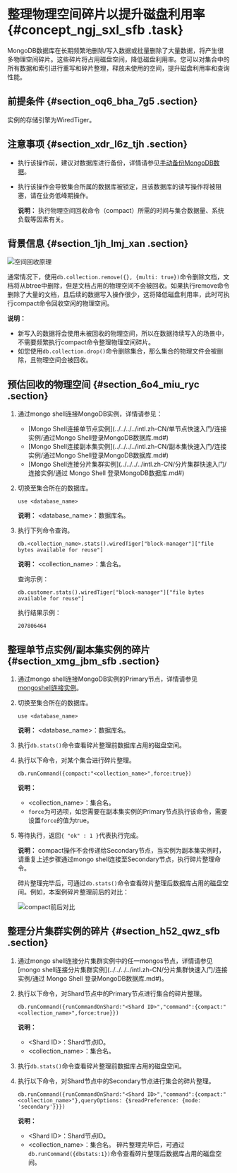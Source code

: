# 整理物理空间碎片以提升磁盘利用率 {#concept_ngj_sxl_sfb .task}

MongoDB数据库在长期频繁地删除/写入数据或批量删除了大量数据，将产生很多物理空间碎片。这些碎片将占用磁盘空间，降低磁盘利用率。您可以对集合中的所有数据和索引进行重写和碎片整理，释放未使用的空间，提升磁盘利用率和查询性能。

## 前提条件 {#section_oq6_bha_7g5 .section}

实例的存储引擎为WiredTiger。

## 注意事项 {#section_xdr_l6z_tjh .section}

-   执行该操作前，建议对数据库进行备份，详情请参见[手动备份MongoDB数据](../../../../intl.zh-CN/用户指南/数据备份/手动备份MongoDB数据.md#)。
-   执行该操作会导致集合所属的数据库被锁定，且该数据库的读写操作将被阻塞，请在业务低峰期操作。

    **说明：** 执行物理空间回收命令（compact）所需的时间与集合数据量、系统负载等因素有关。


## 背景信息 {#section_1jh_lmj_xan .section}

![空间回收原理](images/55162_zh-CN.gif)

通常情况下，使用`db.collection.remove({}, {multi: true})`命令删除文档，文档将从btree中删除，但是文档占用的物理空间不会被回收。如果执行remove命令删除了大量的文档，且后续的数据写入操作很少，这将降低磁盘利用率，此时可执行compact命令回收空闲的物理空间。

**说明：** 

-   新写入的数据将会使用未被回收的物理空间，所以在数据持续写入的场景中，不需要频繁执行compact命令整理物理空间碎片。
-   如您使用`db.collection.drop()`命令删除集合，那么集合的物理文件会被删除，且物理空间会被回收。

## 预估回收的物理空间 {#section_6o4_miu_ryc .section}

1.  通过mongo shell连接MongoDB实例，详情请参见： 
    -   [Mongo Shell连接单节点实例](../../../../intl.zh-CN/单节点快速入门/连接实例/通过Mongo Shell登录MongoDB数据库.md#)
    -   [Mongo Shell连接副本集实例](../../../../intl.zh-CN/副本集快速入门/连接实例/通过Mongo Shell登录MongoDB数据库.md#)
    -   [Mongo Shell连接分片集群实例](../../../../intl.zh-CN/分片集群快速入门/连接实例/通过 Mongo Shell 登录MongoDB数据库.md#)
2.  切换至集合所在的数据库。 

    ``` {#codeblock_f7y_mji_unm .lanuage-shell}
    use <database_name>
    ```

    **说明：** <database\_name\>：数据库名。

3.  执行下列命令查询。 

    ``` {#codeblock_vns_upo_bs1 .lanuage-shell}
    db.<collection_name>.stats().wiredTiger["block-manager"]["file bytes available for reuse"]
    ```

    **说明：** <collection\_name\>：集合名。

    查询示例：

    ``` {#codeblock_bk2_wju_du0 .lanuage-shell}
    db.customer.stats().wiredTiger["block-manager"]["file bytes available for reuse"]
    ```

    执行结果示例：

    ``` {#codeblock_8vs_p0a_jdj .lanuage-shell}
    207806464
    ```


## 整理单节点实例/副本集实例的碎片 {#section_xmg_jbm_sfb .section}

1.  通过mongo shell连接MongoDB实例的Primary节点，详情请参见[mongoshell连接实例](../../../../intl.zh-CN/副本集快速入门/连接实例/副本集实例连接说明.md#)。
2.  切换至集合所在的数据库。 

    ``` {#codeblock_u7x_e3c_mfl .lanuage-shell}
    use <database_name>
    ```

    **说明：** <database\_name\>：数据库名。

3.  执行`db.stats()`命令查看碎片整理前数据库占用的磁盘空间。
4.  执行以下命令，对某个集合进行碎片整理。 

    ``` {#codeblock_bvn_x7y_4x5 .lanuage-shell}
    db.runCommand({compact:"<collection_name>",force:true})
    ```

    **说明：** 

    -   <collection\_name\>：集合名。
    -   `force`为可选项，如您需要在副本集实例的Primary节点执行该命令，需要设置`force`的值为true。
5.  等待执行，返回`{ "ok" : 1 }`代表执行完成。 

    **说明：** compact操作不会传递给Secondary节点，当实例为副本集实例时，请重复上述步骤通过mongo shell连接至Secondary节点，执行碎片整理命令。

    碎片整理完毕后，可通过`db.stats()`命令查看碎片整理后数据库占用的磁盘空间。例如，本案例碎片整理前后的对比：

    ![compact前后对比](images/55634_zh-CN.gif)


## 整理分片集群实例的碎片 {#section_h52_qwz_sfb .section}

1.  通过mongo shell连接分片集群实例中的任一mongos节点，详情请参见[mongo shell连接分片集群实例](../../../../intl.zh-CN/分片集群快速入门/连接实例/通过 Mongo Shell 登录MongoDB数据库.md#)。
2.  执行以下命令，对Shard节点中的Primary节点进行集合的碎片整理。 

    ``` {#codeblock_kzp_oqy_06r .lanuage-shell}
    db.runCommand({runCommandOnShard:"<Shard ID>","command":{compact:"<collection_name>",force:true}})
    ```

    **说明：** 

    -   <Shard ID\>：Shard节点ID。
    -   <collection\_name\>：集合名。
3.  执行`db.stats()`命令查看碎片整理前数据库占用的磁盘空间。
4.  执行以下命令，对Shard节点中的Secondary节点进行集合的碎片整理。 

    ``` {#codeblock_a6x_2ae_4yo .lanuage-shell}
    db.runCommand({runCommandOnShard:"<Shard ID>","command":{compact:"<collection_name>"},queryOptions: {$readPreference: {mode: 'secondary'}}})
    ```

    **说明：** 

    -   <Shard ID\>：Shard节点ID。
    -   <collection\_name\>：集合名。
    碎片整理完毕后，可通过`db.runCommand({dbstats:1})`命令查看碎片整理后数据库占用的磁盘空间。


